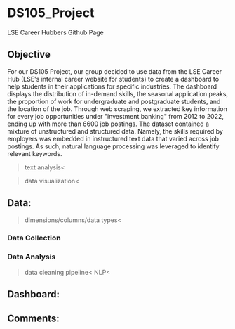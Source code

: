 # DS105_Project

LSE Career Hubbers Github Page

## Objective
For our DS105 Project, our group decided to use data from the LSE Career Hub (LSE's internal career website for students) to create a dashboard to help students in their applications for specific industries. The dashboard displays the distribution of in-demand skills, the seasonal application peaks, the proportion of work for undergraduate and postgraduate students, and the location of the job. Through web scraping, we extracted key information for every job opportunities under "investment banking" from 2012 to 2022, ending up with more than 6600 job postings. The dataset contained a mixture of unstructured and structured data. Namely, the skills required by employers was embedded in instructured text data that varied across job postings. As such, natural language processing was leveraged to identify relevant keywords.

>text analysis<

>data visualization<

## Data:

>dimensions/columns/data types<

### Data Collection

### Data Analysis

>data cleaning pipeline<
>NLP<

## Dashboard:

## Comments:

